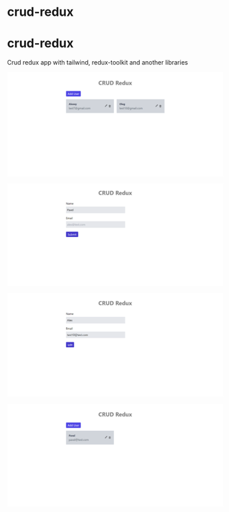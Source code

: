 # crud-redux

# crud-redux

Crud redux app with tailwind, redux-toolkit and another libraries

![crud-redux](https://github.com/fullnamemillie/crud-redux/blob/main/crud-redux.png)

![crud-redux](https://github.com/fullnamemillie/crud-redux/blob/main/crud-redux-2.png)

![crud-redux](https://github.com/fullnamemillie/crud-redux/blob/main/crud-redux-3.png)

![crud-redux](https://github.com/fullnamemillie/crud-redux/blob/main/crud-redux-4.png)
